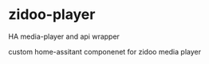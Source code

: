 # zidoo-player
HA media-player and api wrapper

custom home-assitant componenet for zidoo media player
